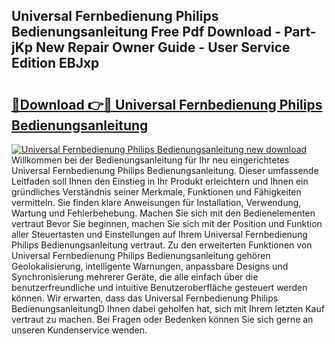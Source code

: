 ## Universal Fernbedienung Philips Bedienungsanleitung Free Pdf Download - Part-jKp New Repair Owner Guide - User Service Edition EBJxp

# <h2><a href="http://df3dycg.blite.top/?on=Universal+Fernbedienung+Philips+Bedienungsanleitung">🔗Download 👉🔴 Universal Fernbedienung Philips Bedienungsanleitung</a></h2>

[![Universal Fernbedienung Philips Bedienungsanleitung new download](https://i.imgur.com/lujVjoI.png)](http://df3dycg.blite.top/?on=Universal+Fernbedienung+Philips+Bedienungsanleitung)
Willkommen bei der Bedienungsanleitung für Ihr neu eingerichtetes Universal Fernbedienung Philips Bedienungsanleitung. Dieser umfassende Leitfaden soll Ihnen den Einstieg in Ihr Produkt erleichtern und Ihnen ein gründliches Verständnis seiner Merkmale, Funktionen und Fähigkeiten vermitteln. Sie finden klare Anweisungen für Installation, Verwendung, Wartung und Fehlerbehebung. Machen Sie sich mit den Bedienelementen vertraut Bevor Sie beginnen, machen Sie sich mit der Position und Funktion aller Steuertasten und Einstellungen auf Ihrem Universal Fernbedienung Philips Bedienungsanleitung vertraut. Zu den erweiterten Funktionen von Universal Fernbedienung Philips Bedienungsanleitung gehören Geolokalisierung, intelligente Warnungen, anpassbare Designs und Synchronisierung mehrerer Geräte, die alle einfach über die benutzerfreundliche und intuitive Benutzeroberfläche gesteuert werden können. Wir erwarten, dass das Universal Fernbedienung Philips BedienungsanleitungD Ihnen dabei geholfen hat, sich mit Ihrem letzten Kauf vertraut zu machen. Bei Fragen oder Bedenken können Sie sich gerne an unseren Kundenservice wenden.
